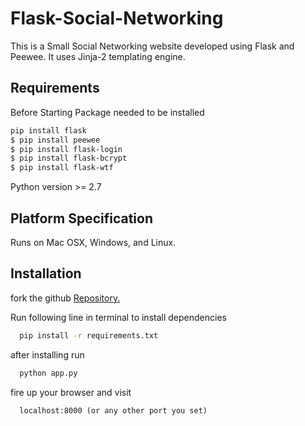 # Flask-Social-Networking
This is a Small Social Networking website developed using Flask and Peewee. It uses Jinja-2 templating engine. 

## Requirements

Before Starting Package needed to be installed
```bash
pip install flask
$ pip install peewee
$ pip install flask-login
$ pip install flask-bcrypt
$ pip install flask-wtf
```
Python version >= 2.7

## Platform Specification
Runs on Mac OSX, Windows, and Linux.

## Installation
fork the github [Repository.](https://github.com/sinscary/Flask-Social-Networking.git) 

Run following line in terminal to install dependencies
```bash
  pip install -r requirements.txt
```
after installing run
```bash
  python app.py
```
fire up your browser and visit
```http
  localhost:8000 (or any other port you set)
```

